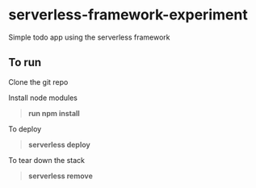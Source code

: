 # serverless-framework-experiment

Simple todo app using the serverless framework


## To run
Clone the git repo

Install node modules

>**run npm install**



To deploy

>**serverless deploy**



To tear down the stack

>**serverless remove**
